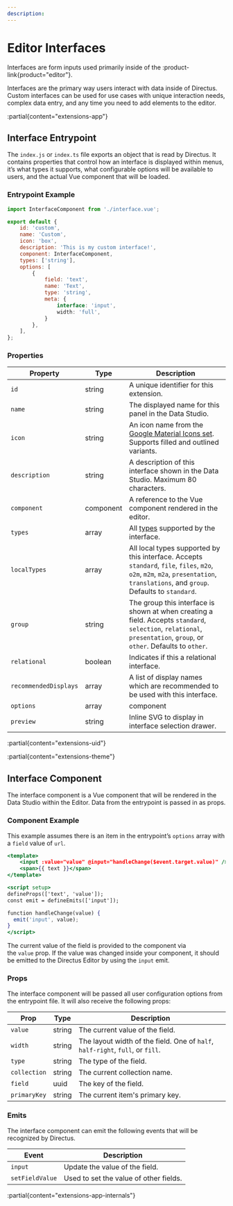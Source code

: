```yaml
---
description:
---
```


# Editor Interfaces

Interfaces are form inputs used primarily inside of the :product-link{product="editor"}.

Interfaces are the primary way users interact with data inside of Directus. Custom interfaces can be used for use cases with unique interaction needs, complex data entry, and any time you need to add elements to the editor.

<!-- TODO: Image -->

:partial{content="extensions-app"}

## Interface Entrypoint

The `index.js` or `index.ts` file exports an object that is read by Directus. It contains properties that control how an interface is displayed within menus, it’s what types it supports, what configurable options will be available to users, and the actual Vue component that will be loaded.

### Entrypoint Example

```jsx
import InterfaceComponent from './interface.vue';

export default {
	id: 'custom',
	name: 'Custom',
	icon: 'box',
	description: 'This is my custom interface!',
	component: InterfaceComponent,
	types: ['string'],
	options: [
		{
			field: 'text',
			name: 'Text',
			type: 'string',
			meta: {
				interface: 'input',
				width: 'full',
			}
		},
	],
};
```

### Properties

| Property              | Type      | Description                                                                                                                                                                        |
| --------------------- | --------- | ---------------------------------------------------------------------------------------------------------------------------------------------------------------------------------- |
| `id`                  | string    | A unique identifier for this extension.                                                                                                                                            |
| `name`                | string    | The displayed name for this panel in the Data Studio.                                                                                                                              |
| `icon`                | string    | An icon name from the [Google Material Icons set](https://fonts.google.com/icons). Supports filled and outlined variants.                                                          |
| `description`         | string    | A description of this interface shown in the Data Studio. Maximum 80 characters.                                                                                                   |
| `component`           | component | A reference to the Vue component rendered in the editor.                                                                                                                           |
| `types`               | array     | All [types](https://www.notion.so/ffc90a5128a4412eb9042cc170a16d37?pvs=21) supported by the interface.                                                                             |
| `localTypes`          | array     | All local types supported by this interface. Accepts `standard`, `file`, `files`, `m2o`, `o2m`, `m2m`, `m2a`, `presentation`, `translations`, and `group`. Defaults to `standard`. |
| `group`               | string    | The group this interface is shown at when creating a field. Accepts `standard`, `selection`, `relational`, `presentation`, `group`, or `other`. Defaults to `other`.               |
| `relational`          | boolean   | Indicates if this a relational interface.                                                                                                                                          |
| `recommendedDisplays` | array     | A list of display names which are recommended to be used with this interface.                                                                                                      |
| `options`             | array     | component                                                                                                                                                                          | When an array, options contains user-configurable fields that are set when creating or editing the interface.
| `preview`             | string    | Inline SVG to display in interface selection drawer.                                                                                                                               |

:partial{content="extensions-uid"}

:partial{content="extensions-theme"}

## Interface Component

The interface component is a Vue component that will be rendered in the Data Studio within the Editor. Data from the entrypoint is passed in as props.

### Component Example

This example assumes there is an item in the entrypoint’s `options` array with a `field` value of `url`.

```jsx
<template>
	<input :value="value" @input="handleChange($event.target.value)" />
	<span>{{ text }}</span>
</template>

<script setup>
defineProps(['text', 'value']);
const emit = defineEmits(['input']);

function handleChange(value) {
  emit('input', value);
}
</script>
```

The current value of the field is provided to the component via the `value` prop. If the value was changed inside your component, it should be emitted to the Directus Editor by using the `input` emit.

### Props

The interface component will be passed all user configuration options from the entrypoint file. It will also receive the following props: 

| Prop         | Type   | Description                                                                    |
| ------------ | ------ | ------------------------------------------------------------------------------ |
| `value`      | string | The current value of the field.                                                |
| `width`      | string | The layout width of the field. One of `half`, `half-right`, `full`, or `fill`. |
| `type`       | string | The type of the field.                                                         |
| `collection` | string | The current collection name.                                                   |
| `field`      | uuid   | The key of the field.                                                          |
| `primaryKey` | string | The current item's primary key.                                                |

### Emits

The interface component can emit the following events that will be recognized by Directus.

| Event           | Description                            |
| --------------- | -------------------------------------- |
| `input`         | Update the value of the field.         |
| `setFieldValue` | Used to set the value of other fields. |

:partial{content="extensions-app-internals"}